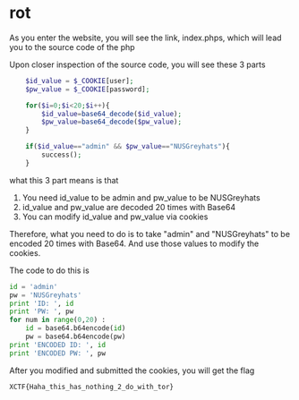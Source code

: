 # rot

As you enter the website, you will see the link, index.phps, which will lead you to the source code of the php

Upon closer inspection of the source code, you will see these 3 parts
```php
    $id_value = $_COOKIE[user];
    $pw_value = $_COOKIE[password];
```
```php
    for($i=0;$i<20;$i++){
        $id_value=base64_decode($id_value);
        $pw_value=base64_decode($pw_value);
    }
```
```php
    if($id_value=="admin" && $pw_value=="NUSGreyhats"){
        success();
    }
```
what this 3 part means is that
1. You need id_value to be admin and pw_value to be NUSGreyhats
2. id_value and pw_value are decoded 20 times with Base64
3. You can modify id_value and pw_value via cookies

Therefore, what you need to do is to take "admin" and "NUSGreyhats" to be encoded 20 times with Base64. And use those values to modify the cookies.

The code to do this is
```py
id = 'admin'
pw = 'NUSGreyhats'
print 'ID: ', id
print 'PW: ', pw
for num in range(0,20) :
	id = base64.b64encode(id)
	pw = base64.b64encode(pw)
print 'ENCODED ID: ', id
print 'ENCODED PW: ', pw
```

After you modified and submitted the cookies, you will get the flag
```
XCTF{Haha_this_has_nothing_2_do_with_tor}
```

